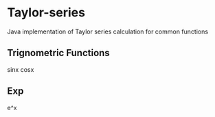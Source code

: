 # Taylor-series
Java implementation of Taylor series calculation for common functions

## Trignometric Functions
sinx 
cosx
## Exp
e^x
